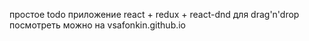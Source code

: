 простое todo приложение
react + redux + react-dnd для drag'n'drop
посмотреть можно на vsafonkin.github.io
